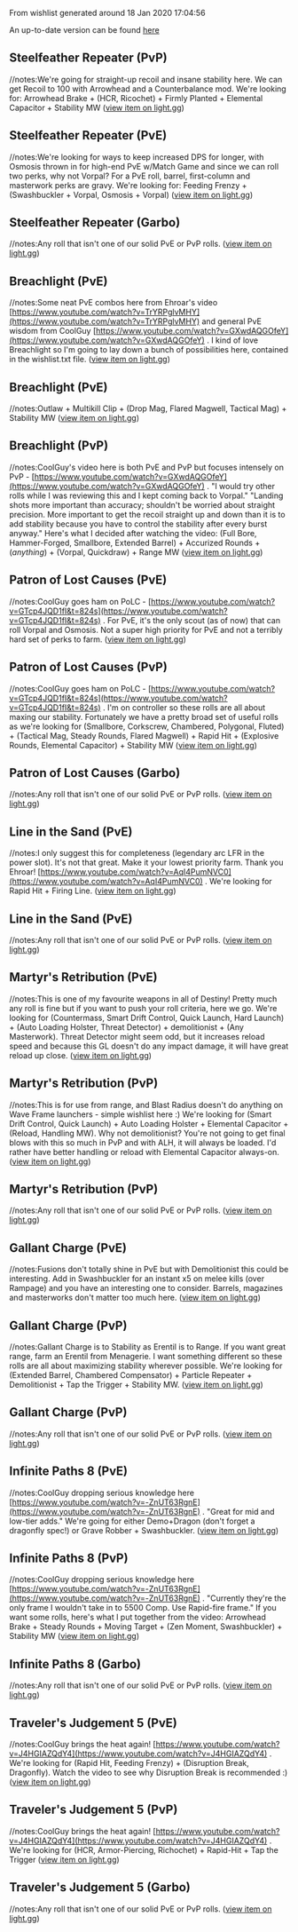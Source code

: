 From wishlist generated around 18 Jan 2020 17:04:56

An up-to-date version can be found [here](https://github.com/rslifka/wishlist)
## Steelfeather Repeater (PvP)
//notes:We're going for straight-up recoil and insane stability here. We can get Recoil to 100 with Arrowhead and a Counterbalance mod. We're looking for: Arrowhead Brake + (HCR, Ricochet) + Firmly Planted + Elemental Capacitor + Stability MW
 ([view item on light.gg](https://www.light.gg/db/items/1251729046/steelfeather-repeater/))
## Steelfeather Repeater (PvE)
//notes:We're looking for ways to keep increased DPS for longer, with Osmosis thrown in for high-end PvE w/Match Game and since we can roll two perks, why not Vorpal? For a PvE roll, barrel, first-column and masterwork perks are gravy. We're looking for: Feeding Frenzy + (Swashbuckler + Vorpal, Osmosis + Vorpal)
 ([view item on light.gg](https://www.light.gg/db/items/1251729046/steelfeather-repeater/))
## Steelfeather Repeater (Garbo)
//notes:Any roll that isn't one of our solid PvE or PvP rolls.
 ([view item on light.gg](https://www.light.gg/db/items/1251729046/steelfeather-repeater/))
## Breachlight (PvE)
//notes:Some neat PvE combos here from Ehroar's video [https://www.youtube.com/watch?v=TrYRPglvMHY](https://www.youtube.com/watch?v=TrYRPglvMHY) and general PvE wisdom from CoolGuy [https://www.youtube.com/watch?v=GXwdAQGOfeY](https://www.youtube.com/watch?v=GXwdAQGOfeY) . I kind of love Breachlight so I'm going to lay down a bunch of possibilities here, contained in the wishlist.txt file.
 ([view item on light.gg](https://www.light.gg/db/items/1289997971/breachlight/))
## Breachlight (PvE)
//notes:Outlaw + Multikill Clip + (Drop Mag, Flared Magwell, Tactical Mag) + Stability MW
 ([view item on light.gg](https://www.light.gg/db/items/1289997971/breachlight/))
## Breachlight (PvP)
//notes:CoolGuy's video here is both PvE and PvP but focuses intensely on PvP - [https://www.youtube.com/watch?v=GXwdAQGOfeY](https://www.youtube.com/watch?v=GXwdAQGOfeY) . "I would try other rolls while I was reviewing this and I kept coming back to Vorpal." "Landing shots more important than accuracy; shouldn't be worried about straight precision. More important to get the recoil straight up and down than it is to add stability because you have to control the stability after every burst anyway." Here's what I decided after watching the video: (Full Bore, Hammer-Forged, Smallbore, Extended Barrel) + Accurized Rounds + (*anything*) + (Vorpal, Quickdraw) + Range MW
 ([view item on light.gg](https://www.light.gg/db/items/1289997971/breachlight/))
## Patron of Lost Causes (PvE)
//notes:CoolGuy goes ham on PoLC - [https://www.youtube.com/watch?v=GTcp4JQD1fI&t=824s](https://www.youtube.com/watch?v=GTcp4JQD1fI&t=824s) . For PvE, it's the only scout (as of now) that can roll Vorpal and Osmosis. Not a super high priority for PvE and not a terribly hard set of perks to farm.
 ([view item on light.gg](https://www.light.gg/db/items/2723241847/patron-of-lost-causes/))
## Patron of Lost Causes (PvP)
//notes:CoolGuy goes ham on PoLC - [https://www.youtube.com/watch?v=GTcp4JQD1fI&t=824s](https://www.youtube.com/watch?v=GTcp4JQD1fI&t=824s) . I'm on controller so these rolls are all about maxing our stability. Fortunately we have a pretty broad set of useful rolls as we're looking for (Smallbore, Corkscrew, Chambered, Polygonal, Fluted) + (Tactical Mag, Steady Rounds, Flared Magwell) + Rapid Hit + (Explosive Rounds, Elemental Capacitor) + Stability MW
 ([view item on light.gg](https://www.light.gg/db/items/2723241847/patron-of-lost-causes/))
## Patron of Lost Causes (Garbo)
//notes:Any roll that isn't one of our solid PvE or PvP rolls.
 ([view item on light.gg](https://www.light.gg/db/items/2723241847/patron-of-lost-causes/))
## Line in the Sand (PvE)
//notes:I only suggest this for completeness (legendary arc LFR in the power slot). It's not that great. Make it your lowest priority farm. Thank you Ehroar! [https://www.youtube.com/watch?v=AqI4PumNVC0](https://www.youtube.com/watch?v=AqI4PumNVC0) . We're looking for Rapid Hit + Firing Line.
 ([view item on light.gg](https://www.light.gg/db/items/946443267/line-in-the-sand/))
## Line in the Sand (PvE)
//notes:Any roll that isn't one of our solid PvE or PvP rolls.
 ([view item on light.gg](https://www.light.gg/db/items/946443267/line-in-the-sand/))
## Martyr's Retribution (PvE)
//notes:This is one of my favourite weapons in all of Destiny! Pretty much any roll is fine but if you want to push your roll criteria, here we go. We're looking for (Countermass, Smart Drift Control, Quick Launch, Hard Launch) + (Auto Loading Holster, Threat Detector) + demolitionist + (Any Masterwork). Threat Detector might seem odd, but it increases reload speed and because this GL doesn't do any impact damage, it will have great reload up close.
 ([view item on light.gg](https://www.light.gg/db/items/3850168899/martyrs-retribution/))
## Martyr's Retribution (PvP)
//notes:This is for use from range, and Blast Radius doesn't do anything on Wave Frame launchers - simple wishlist here :) We're looking for (Smart Drift Control, Quick Launch) + Auto Loading Holster + Elemental Capacitor + (Reload, Handling MW). Why not demolitionist? You're not going to get final blows with this so much in PvP and with ALH, it will always be loaded. I'd rather have better handling or reload with Elemental Capacitor always-on.
 ([view item on light.gg](https://www.light.gg/db/items/3850168899/martyrs-retribution/))
## Martyr's Retribution (PvP)
//notes:Any roll that isn't one of our solid PvE or PvP rolls.
 ([view item on light.gg](https://www.light.gg/db/items/3850168899/martyrs-retribution/))
## Gallant Charge (PvE)
//notes:Fusions don't totally shine in PvE but with Demolitionist this could be interesting. Add in Swashbuckler for an instant x5 on melee kills (over Rampage) and you have an interesting one to consider. Barrels, magazines and masterworks don't matter too much here.
 ([view item on light.gg](https://www.light.gg/db/items/1706206669/gallant-charge/))
## Gallant Charge (PvP)
//notes:Gallant Charge is to Stability as Erentil is to Range. If you want great range, farm an Erentil from Menagerie. I want something different so these rolls are all about maximizing stability wherever possible. We're looking for (Extended Barrel, Chambered Compensator) + Particle Repeater + Demolitionist + Tap the Trigger + Stability MW.
 ([view item on light.gg](https://www.light.gg/db/items/1706206669/gallant-charge/))
## Gallant Charge (PvP)
//notes:Any roll that isn't one of our solid PvE or PvP rolls.
 ([view item on light.gg](https://www.light.gg/db/items/1706206669/gallant-charge/))
## Infinite Paths 8 (PvE)
//notes:CoolGuy dropping serious knowledge here [https://www.youtube.com/watch?v=-ZnUT63RgnE](https://www.youtube.com/watch?v=-ZnUT63RgnE) . "Great for mid and low-tier adds." We're going for either Demo+Dragon (don't forget a dragonfly spec!) or Grave Robber + Swashbuckler.
 ([view item on light.gg](https://www.light.gg/db/items/3233390913/infinite-paths-8/))
## Infinite Paths 8 (PvP)
//notes:CoolGuy dropping serious knowledge here [https://www.youtube.com/watch?v=-ZnUT63RgnE](https://www.youtube.com/watch?v=-ZnUT63RgnE) . "Currently they're the only frame I wouldn't take in to 5500 Comp. Use Rapid-fire frame." If you want some rolls, here's what I put together from the video: Arrowhead Brake + Steady Rounds + Moving Target + (Zen Moment, Swashbuckler) + Stability MW
 ([view item on light.gg](https://www.light.gg/db/items/3233390913/infinite-paths-8/))
## Infinite Paths 8 (Garbo)
//notes:Any roll that isn't one of our solid PvE or PvP rolls.
 ([view item on light.gg](https://www.light.gg/db/items/3233390913/infinite-paths-8/))
## Traveler's Judgement 5 (PvE)
//notes:CoolGuy brings the heat again! [https://www.youtube.com/watch?v=J4HGIAZQdY4](https://www.youtube.com/watch?v=J4HGIAZQdY4) . We're looking for (Rapid Hit, Feeding Frenzy) + (Disruption Break, Dragonfly). Watch the video to see why Disruption Break is recommended :)
 ([view item on light.gg](https://www.light.gg/db/items/4149758318/travelers-judgment-5/))
## Traveler's Judgement 5 (PvP)
//notes:CoolGuy brings the heat again! [https://www.youtube.com/watch?v=J4HGIAZQdY4](https://www.youtube.com/watch?v=J4HGIAZQdY4) . We're looking for (HCR, Armor-Piercing, Richochet) + Rapid-Hit + Tap the Trigger
 ([view item on light.gg](https://www.light.gg/db/items/4149758318/travelers-judgment-5/))
## Traveler's Judgement 5 (Garbo)
//notes:Any roll that isn't one of our solid PvE or PvP rolls.
 ([view item on light.gg](https://www.light.gg/db/items/4149758318/travelers-judgment-5/))
